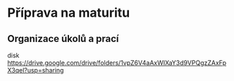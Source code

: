 # Příprava na maturitu
## Organizace úkolů a prací
disk https://drive.google.com/drive/folders/1vpZ6V4aAxWIXaY3d9VPQgzZAxFpX3qel?usp=sharing
